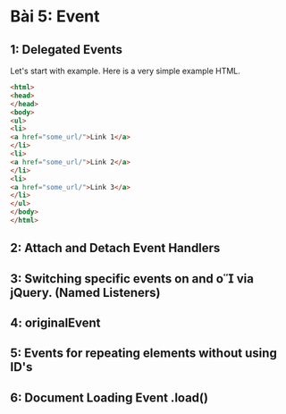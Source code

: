 # Bài 5: Event

## 1: Delegated Events 

Let's start with example. Here is a very simple example HTML.

```html
<html>
<head>
</head>
<body>
<ul>
<li>
<a href="some_url/">Link 1</a>
</li>
<li>
<a href="some_url/">Link 2</a>
</li>
<li>
<a href="some_url/">Link 3</a>
</li>
</ul>
</body>
</html>
```



## 2: Attach and Detach Event Handlers 



## 3: Switching specific events on and o via jQuery. (Named Listeners)



## 4: originalEvent 



## 5: Events for repeating elements without using ID's 



## 6: Document Loading Event .load()
